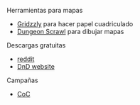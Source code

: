 Herramientas para mapas
- [Gridzzly](https://gridzzly.com/) para hacer papel cuadriculado
- [Dungeon Scrawl](https://probabletrain.itch.io/dungeon-scrawl) para dibujar mapas

Descargas gratuitas
- [reddit](https://www.reddit.com/r/DnD/comments/10eyy5o/how_to_play_5e_for_free_thanks_to_wizards/)
- [DnD website](https://www.dndbeyond.com/sources)


Campañas
- [CoC](https://morganhua.blogspot.com/2021/11/cthulhu-campaigns-run-times-and-thoughts.html?m=1#MoN)